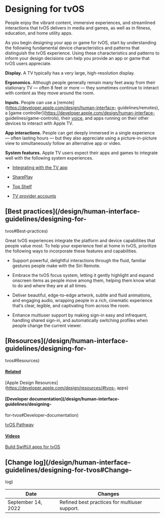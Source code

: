 # Designing for tvOS

People enjoy the vibrant content, immersive experiences, and streamlined
interactions that tvOS delivers in media and games, as well as in fitness,
education, and home utility apps.

As you begin designing your app or game for tvOS, start by understanding the
following fundamental device characteristics and patterns that distinguish the
tvOS experience. Using these characteristics and patterns to inform your
design decisions can help you provide an app or game that tvOS users
appreciate.

**Display.** A TV typically has a very large, high-resolution display.

**Ergonomics.** Although people generally remain many feet away from their
stationary TV — often 8 feet or more — they sometimes continue to interact
with content as they move around the room.

**Inputs.** People can use a
[remote](https://developer.apple.com/design/human-interface-
guidelines/remotes), a [game
controller](https://developer.apple.com/design/human-interface-
guidelines/game-controls), their
[voice](https://developer.apple.com/design/human-interface-guidelines/siri),
and apps running on their other devices to interact with Apple TV.

**App interactions.** People can get deeply immersed in a single experience —
often lasting hours — but they also appreciate using a picture-in-picture view
to simultaneously follow an alternative app or video.

**System features.** Apple TV users expect their apps and games to integrate
well with the following system experiences.

  * [Integrating with the TV app](/design/human-interface-guidelines/playing-video#Integrating-with-the-TV-app)

  * [SharePlay](/design/human-interface-guidelines/shareplay)

  * [Top Shelf](/design/human-interface-guidelines/top-shelf)

  * [TV provider accounts](/design/human-interface-guidelines/managing-accounts#TV-provider-accounts)

## [Best practices](/design/human-interface-guidelines/designing-for-
tvos#Best-practices)

Great tvOS experiences integrate the platform and device capabilities that
people value most. To help your experience feel at home in tvOS, prioritize
the following ways to incorporate these features and capabilities.

  * Support powerful, delightful interactions through the fluid, familiar gestures people make with the Siri Remote.

  * Embrace the tvOS focus system, letting it gently highlight and expand onscreen items as people move among them, helping them know what to do and where they are at all times.

  * Deliver beautiful, edge-to-edge artwork, subtle and fluid animations, and engaging audio, wrapping people in a rich, cinematic experience that’s clear, legible, and captivating from across the room.

  * Enhance multiuser support by making sign-in easy and infrequent, handling shared sign-in, and automatically switching profiles when people change the current viewer.

## [Resources](/design/human-interface-guidelines/designing-for-
tvos#Resources)

#### [Related](/design/human-interface-guidelines/designing-for-tvos#Related)

[Apple Design Resources](https://developer.apple.com/design/resources/#tvos-
apps)

#### [Developer documentation](/design/human-interface-guidelines/designing-
for-tvos#Developer-documentation)

[tvOS Pathway](https://developer.apple.com/tvos/get-started/)

#### [Videos](/design/human-interface-guidelines/designing-for-tvos#Videos)

[ Build SwiftUI apps for tvOS
](https://developer.apple.com/videos/play/wwdc2020/10042)

## [Change log](/design/human-interface-guidelines/designing-for-tvos#Change-
log)

Date| Changes  
---|---  
September 14, 2022| Refined best practices for multiuser support.

